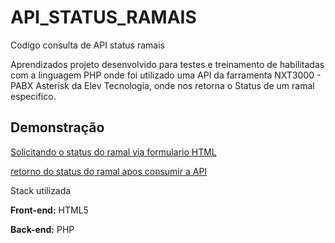 # API_STATUS_RAMAIS
Codigo consulta de API status ramais 

Aprendizados
projeto desenvolvido para testes e treinamento de habilitadas com a linguagem PHP onde foi utilizado uma API da farramenta NXT3000 - PABX Asterisk da Elev Tecnologia, onde nos retorna o Status de um ramal especifico.

## Demonstração
[Solicitando o status do ramal via formulario HTML](https://github.com/mynameisnilton/API_STATUS_RAMAIS/blob/main/Api_status_ramal.png)

[retorno do status do ramal apos consumir a API](https://github.com/mynameisnilton/API_STATUS_RAMAIS/blob/main/api_status_ramal2.png)

Stack utilizada

**Front-end:** HTML5

**Back-end:** PHP
